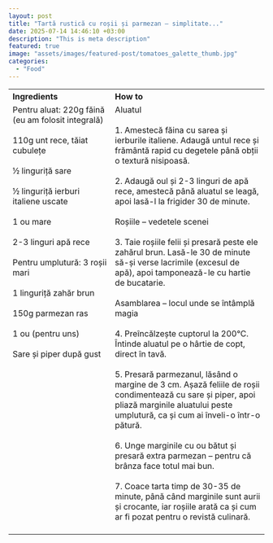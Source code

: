 ```yaml
---
layout: post
title: "Tartă rustică cu roșii și parmezan – simplitate..."
date: 2025-07-14 14:46:10 +03:00
description: "This is meta description"
featured: true
image: "assets/images/featured-post/tomatoes_galette_thumb.jpg"
categories: 
  - "Food"
---
```


<table style="width: 100%; border-collapse: collapse;">
  <tr>
    <th style="text-align: left;width: 40%;vertical-align: top;">Ingredients</th>
    <th style="text-align: left;width: 60%;vertical-align: top;">How to</th>
  </tr>
  <tr>
    <td style="text-align: left;width: 40%;vertical-align: top;">
      Pentru aluat:
      220g făină (eu am folosit integrală) <br><br>
      110g unt rece, tăiat cubulețe <br><br>
      ½ linguriță sare <br><br>
      ½ linguriță ierburi italiene uscate <br><br>
      1 ou mare <br><br>
      2-3 linguri apă rece <br><br>
      Pentru umplutură:
      3 roșii mari <br><br>
      1 linguriță zahăr brun <br><br>
      150g parmezan ras <br><br>
      1 ou (pentru uns) <br><br>
      Sare și piper după gust <br><br>
    </td>
    <td style="text-align: left;width: 60%;vertical-align: top;">
      Aluatul<br><br>
      1. Amestecă făina cu sarea și ierburile italiene. Adaugă untul rece și frământă rapid cu degetele până obții o textură nisipoasă. <br><br> 
      2. Adaugă oul și 2-3 linguri de apă rece, amestecă până aluatul se leagă, apoi lasă-l la frigider 30 de minute. <br><br>
      Roșiile – vedetele scenei<br><br>
      3. Taie roșiile felii și presară peste ele zahărul brun. Lasă-le 30 de minute să-și verse lacrimile (excesul de apă), apoi tamponează-le cu hartie de bucatarie.<br><br>
      Asamblarea – locul unde se întâmplă magia<br><br>
      4. Preîncălzește cuptorul la 200°C. Întinde aluatul pe o hârtie de copt, direct în tavă. <br><br>
      5. Presară parmezanul, lăsând o margine de 3 cm. Așază feliile de roșii condimentează cu sare și piper, apoi pliază marginile aluatului peste umplutură, ca și cum ai înveli-o într-o pătură.<br><br>
      6. Unge marginile cu ou bătut și presară extra parmezan – pentru că brânza face totul mai bun.<br><br>
      7. Coace tarta timp de 30-35 de minute, până când marginile sunt aurii și crocante, iar roșiile arată ca și cum ar fi pozat pentru o revistă culinară.<br><br>
    </td>
  </tr>
</table>

